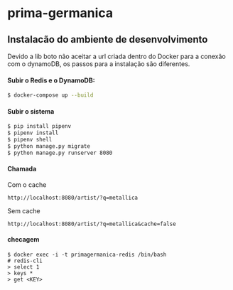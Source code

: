 # prima-germanica

## Instalacão do ambiente de desenvolvimento
Devido a lib boto não aceitar a url criada dentro do Docker para a conexão com o dynamoDB, os passos para a instalação são diferentes.  

#### Subir o Redis e o DynamoDB:
```sh
$ docker-compose up --build
```

#### Subir o sistema

```sh
$ pip install pipenv
$ pipenv install
$ pipenv shell
$ python manage.py migrate
$ python manage.py runserver 8080
```

#### Chamada 
Com o cache
```
http://localhost:8080/artist/?q=metallica
```
Sem cache
```
http://localhost:8080/artist/?q=metallica&cache=false
```

#### checagem
```
$ docker exec -i -t primagermanica-redis /bin/bash
# redis-cli
> select 1
> keys *
> get <KEY> 
```


